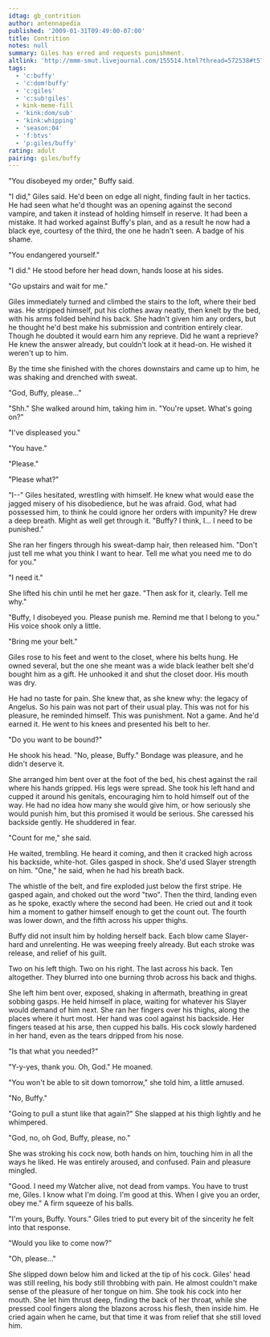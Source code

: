 ```yaml
---
idtag: gb_contrition
author: antennapedia
published: '2009-01-31T09:49:00-07:00'
title: Contrition
notes: null
summary: Giles has erred and requests punishment.
altlink: 'http://mmm-smut.livejournal.com/155514.html?thread=572538#t572538'
tags:
  - 'c:buffy'
  - 'c:dom!buffy'
  - 'c:giles'
  - 'c:sub!giles'
  - kink-meme-fill
  - 'kink:dom/sub'
  - 'kink:whipping'
  - 'season:04'
  - 'f:btvs'
  - 'p:giles/buffy'
rating: adult
pairing: giles/buffy
---
```

"You disobeyed my order," Buffy said.

"I did," Giles said. He'd been on edge all night, finding fault in her tactics. He had seen what he'd thought was an opening against the second vampire, and taken it instead of holding himself in reserve. It had been a mistake. It had worked against Buffy's plan, and as a result he now had a black eye, courtesy of the third, the one he hadn't seen. A badge of his shame.

"You endangered yourself."

"I did." He stood before her head down, hands loose at his sides.

"Go upstairs and wait for me."

Giles immediately turned and climbed the stairs to the loft, where their bed was. He stripped himself, put his clothes away neatly, then knelt by the bed, with his arms folded behind his back. She hadn't given him any orders, but he thought he'd best make his submission and contrition entirely clear. Though he doubted it would earn him any reprieve. Did he want a reprieve? He knew the answer already, but couldn't look at it head-on. He wished it weren't up to him. 

By the time she finished with the chores downstairs and came up to him, he was shaking and drenched with sweat.

"God, Buffy, please..."

"Shh." She walked around him, taking him in. "You're upset. What's going on?"

"I've displeased you."

"You have."

"Please."

"Please what?"

"I--" Giles hesitated, wrestling with himself. He knew what would ease the jagged misery of his disobedience, but he was afraid. God, what had possessed him, to think he could ignore her orders with impunity? He drew a deep breath. Might as well get through it. "Buffy? I think, I... I need to be punished."
 
She ran her fingers through his sweat-damp hair, then released him. "Don't just tell me what you think I want to hear. Tell me what you need me to do for you." 

"I need it."

She lifted his chin until he met her gaze. "Then ask for it, clearly. Tell me why."

"Buffy, I disobeyed you. Please punish me. Remind me that I belong to you." His voice shook only a little.

"Bring me your belt."

Giles rose to his feet and went to the closet, where his belts hung. He owned several, but the one she meant was a wide black leather belt she'd bought him as a gift. He unhooked it and shut the closet door. His mouth was dry.

He had no taste for pain. She knew that, as she knew why: the legacy of Angelus. So his pain was not part of their usual play. This was not for his pleasure, he reminded himself. This was punishment. Not a game. And he'd earned it. He went to his knees and presented his belt to her.

"Do you want to be bound?"

He shook his head. "No, please, Buffy." Bondage was pleasure, and he didn't deserve it. 

She arranged him bent over at the foot of the bed, his chest against the rail where his hands gripped. His legs were spread. She took his left hand and cupped it around his genitals, encouraging him to hold himself out of the way. He had no idea how many she would give him, or how seriously she would punish him, but this promised it would be serious. She caressed his backside gently. He shuddered in fear.

"Count for me," she said. 

He waited, trembling. He heard it coming, and then it cracked high across his backside, white-hot. Giles gasped in shock. She'd used Slayer strength on him. "One," he said, when he had his breath back. 

The whistle of the belt, and fire exploded just below the first stripe. He gasped again, and choked out the word "two". Then the third, landing even as he spoke, exactly where the second had been. He cried out and it took him a moment to gather himself enough to get the count out. The fourth was lower down, and the fifth across his upper thighs.

Buffy did not insult him by holding herself back. Each blow came Slayer-hard and unrelenting. He was weeping freely already. But each stroke was release, and relief of his guilt.

Two on his left thigh. Two on his right. The last across his back. Ten altogether. They blurred into one burning throb across his back and thighs.

She left him bent over, exposed, shaking in aftermath, breathing in great sobbing gasps. He held himself in place, waiting for whatever his Slayer would demand of him next. She ran her fingers over his thighs, along the places where it hurt most. Her hand was cool against his backside. Her fingers teased at his arse, then cupped his balls. His cock slowly hardened in her hand, even as the tears dripped from his nose.

"Is that what you needed?"

"Y-y-yes, thank you. Oh, God." He moaned.

"You won't be able to sit down tomorrow," she told him, a little amused.

"No, Buffy."

"Going to pull a stunt like that again?" She slapped at his thigh lightly and he whimpered.

"God, no, oh God, Buffy, please, no."

She was stroking his cock now, both hands on him, touching him in all the ways he liked. He was entirely aroused, and confused. Pain and pleasure mingled. 

"Good. I need my Watcher alive, not dead from vamps. You have to trust me, Giles. I know what I'm doing. I'm good at this. When I give you an order, obey me." A firm squeeze of his balls.

"I'm yours, Buffy. Yours." Giles tried to put every bit of the sincerity he felt into that response.

"Would you like to come now?"

"Oh, please..."

She slipped down below him and licked at the tip of his cock. Giles' head was still reeling, his body still throbbing with pain. He almost couldn't make sense of the pleasure of her tongue on him. She took his cock into her mouth. She let him thrust deep, finding the back of her throat, while she pressed cool fingers along the blazons across his flesh, then inside him. He cried again when he came, but that time it was from relief that she still loved him.
